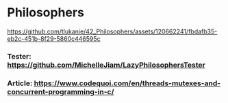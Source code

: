 # Philosophers
https://github.com/tlukanie/42_Philosophers/assets/120662241/fbdafb35-eb2c-451b-8f29-5860c446595c
### Tester: https://github.com/MichelleJiam/LazyPhilosophersTester<br>
### Article: https://www.codequoi.com/en/threads-mutexes-and-concurrent-programming-in-c/
